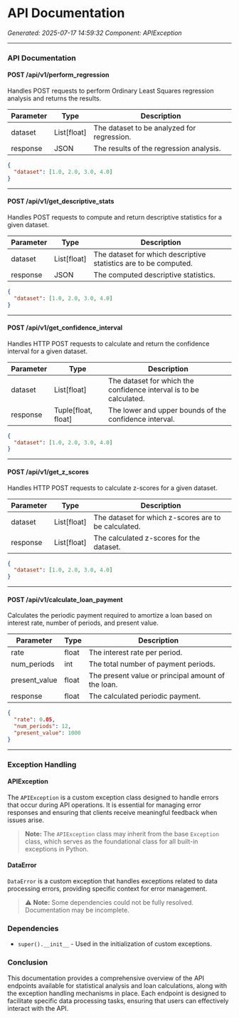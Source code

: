 # API Documentation

*Generated: 2025-07-17 14:59:32*
*Component: APIException*

---

### API Documentation

#### POST /api/v1/perform_regression
Handles POST requests to perform Ordinary Least Squares regression analysis and returns the results.

| Parameter | Type | Description |
|-----------|------|-------------|
| dataset   | List[float] | The dataset to be analyzed for regression. |
| response  | JSON | The results of the regression analysis. |

```json
{
  "dataset": [1.0, 2.0, 3.0, 4.0]
}
```

---

#### POST /api/v1/get_descriptive_stats
Handles POST requests to compute and return descriptive statistics for a given dataset.

| Parameter | Type | Description |
|-----------|------|-------------|
| dataset   | List[float] | The dataset for which descriptive statistics are to be computed. |
| response  | JSON | The computed descriptive statistics. |

```json
{
  "dataset": [1.0, 2.0, 3.0, 4.0]
}
```

---

#### POST /api/v1/get_confidence_interval
Handles HTTP POST requests to calculate and return the confidence interval for a given dataset.

| Parameter | Type | Description |
|-----------|------|-------------|
| dataset   | List[float] | The dataset for which the confidence interval is to be calculated. |
| response  | Tuple[float, float] | The lower and upper bounds of the confidence interval. |

```json
{
  "dataset": [1.0, 2.0, 3.0, 4.0]
}
```

---

#### POST /api/v1/get_z_scores
Handles HTTP POST requests to calculate z-scores for a given dataset.

| Parameter | Type | Description |
|-----------|------|-------------|
| dataset   | List[float] | The dataset for which z-scores are to be calculated. |
| response  | List[float] | The calculated z-scores for the dataset. |

```json
{
  "dataset": [1.0, 2.0, 3.0, 4.0]
}
```

---

#### POST /api/v1/calculate_loan_payment
Calculates the periodic payment required to amortize a loan based on interest rate, number of periods, and present value.

| Parameter      | Type   | Description |
|----------------|--------|-------------|
| rate           | float  | The interest rate per period. |
| num_periods    | int    | The total number of payment periods. |
| present_value   | float  | The present value or principal amount of the loan. |
| response       | float  | The calculated periodic payment. |

```json
{
  "rate": 0.05,
  "num_periods": 12,
  "present_value": 1000
}
```

---

### Exception Handling

#### APIException
The `APIException` is a custom exception class designed to handle errors that occur during API operations. It is essential for managing error responses and ensuring that clients receive meaningful feedback when issues arise.

> **Note:** The `APIException` class may inherit from the base `Exception` class, which serves as the foundational class for all built-in exceptions in Python.

#### DataError
`DataError` is a custom exception that handles exceptions related to data processing errors, providing specific context for error management.

> ⚠️ **Note:** Some dependencies could not be fully resolved. Documentation may be incomplete.

### Dependencies
- `super().__init__` - Used in the initialization of custom exceptions.

### Conclusion
This documentation provides a comprehensive overview of the API endpoints available for statistical analysis and loan calculations, along with the exception handling mechanisms in place. Each endpoint is designed to facilitate specific data processing tasks, ensuring that users can effectively interact with the API.